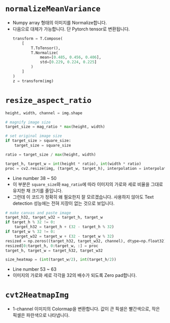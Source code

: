 # `normalizeMeanVariance`
- Numpy array 형태의 이미지를 Normalize합니다.
- 다음으로 대체가 가능합니다. 단 Pytorch tensor로 변환됩니다.
    ```python
    transform = T.Compose(
        [
            T.ToTensor(),
            T.Normalize(
                mean=[0.485, 0.456, 0.406],
                std=[0.229, 0.224, 0.225]
            )
        ]
    )
    z = transform(img)
    ```

# `resize_aspect_ratio`
```python
height, width, channel = img.shape

# magnify image size
target_size = mag_ratio * max(height, width)

# set original image size
if target_size > square_size:
    target_size = square_size

ratio = target_size / max(height, width)    

target_h, target_w = int(height * ratio), int(width * ratio)
proc = cv2.resize(img, (target_w, target_h), interpolation = interpolation)
```
- Line number 38 ~ 50
- 이 부분은 `square_size`와 `mag_ratio`에 따라 이미지의 가로와 세로 비율을 그대로 유지한 채 크기를 줄입니다.
- 그런데 이 코드가 정확히 왜 필요한지 잘 모르겠습니다. 사용하지 않아도 Text detection 성능에는 전혀 지장이 없는 것으로 보입니다.
```python
# make canvas and paste image
target_h32, target_w32 = target_h, target_w
if target_h % 32 != 0:
    target_h32 = target_h + (32 - target_h % 32)
if target_w % 32 != 0:
    target_w32 = target_w + (32 - target_w % 32)
resized = np.zeros((target_h32, target_w32, channel), dtype=np.float32)
resized[0:target_h, 0:target_w, :] = proc
target_h, target_w = target_h32, target_w32

size_heatmap = (int(target_w/2), int(target_h/2))
```
- Line number 53 ~ 63
- 이미지의 가로와 세로 각각을 32의 배수가 되도록 Zero pad합니다.

# `cvt2HeatmapImg`
- 1-channel 이미지의 Colormap을 변환합니다. 값이 큰 픽셀은 빨간색으로, 작은 픽셀은 파란색으로 나타냅니다.